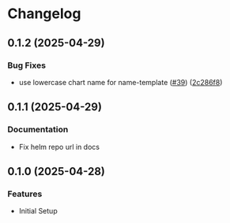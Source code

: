 # Changelog

## 0.1.2 (2025-04-29)


### Bug Fixes

* use lowercase chart name for name-template ([#39](https://github.com/ThomasMiller01/KapitelShelf/issues/39)) ([2c286f8](https://github.com/ThomasMiller01/KapitelShelf/commit/2c286f8555b95959ebecd3baeea521de9d379da7))

## 0.1.1 (2025-04-29)

### Documentation

* Fix helm repo url in docs

## 0.1.0 (2025-04-28)


### Features

* Initial Setup
